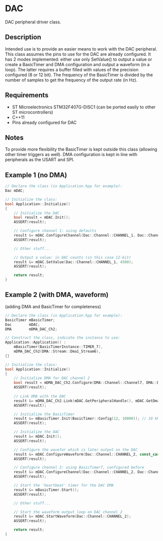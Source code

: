 
# DAC
DAC peripheral driver class.

## Description
Intended use is to provide an easier means to work with the DAC peripheral. This class assumes the pins to use for the DAC are already configured.
It has 2 modes implemented: either use only SetValue() to output a value or create a BasicTimer and DMA configuration and output a waveform (in a loop).
The latter requires a buffer filled with values of the precision configured (8 or 12 bit). The frequency of the BasicTimer is divided by the number of samples to get the frequency of the output rate (in Hz).

## Requirements
- ST Microelectronics STM32F407G-DISC1 (can be ported easily to other ST microcontrollers)
- C++11
- Pins already configured for DAC

## Notes
To provide more flexibility the BasicTimer is kept outside this class (allowing other timer triggers as well). DMA configuration is kept in line with peripherals as the USART and SPI.
 
## Example 1 (no DMA)
```cpp
// Declare the class (in Application.hpp for example):
Dac mDAC;

// Initialize the class:
bool Application::Initialize()
{
	// Initialize the DAC
	bool result = mDAC.Init();
	ASSERT(result);

	// Configure channel 1: using defaults
	result &= mDAC.ConfigureChannel(Dac::Channel::CHANNEL_1, Dac::ChannelConfig());
	ASSERT(result);

    // Other stuff...

	// Output a value: in DAC counts (in this case 12-bit)
	result &= mDAC.SetValue(Dac::Channel::CHANNEL_1, 4500);
	ASSERT(result);

    return result;
}
```

## Example 2 (with DMA, waveform)
(adding DMA and BasicTimer for completeness)
```cpp
// Declare the class (in Application.hpp for example):
BasicTimer mBasicTimer;
Dac        mDAC;
DMA        mDMA_DAC_Ch2;

// Construct the class, indicate the instance to use:
Application::Application() :
	mBasicTimer(BasicTimerInstance::TIMER_7),
	mDMA_DAC_Ch2(DMA::Stream::Dma1_Stream6),
{}

// Initialize the class:
bool Application::Initialize()
{
	// Initialize DMA for DAC channel 2
	bool result = mDMA_DAC_Ch2.Configure(DMA::Channel::Channel7, DMA::Direction::MemoryToPeripheral, DMA::BufferMode::Circular, DMA::Priority::Low, DMA::HalfBufferInterrupt::Disabled);
	ASSERT(result);
	
	// Link DMA with the DAC
	result &= mDMA_DAC_Ch2.Link(mDAC.GetPeripheralHandle(), mDAC.GetDmaChannel2Handle());
	ASSERT(result);

	// Initialize the BasicTimer
	result &= mBasicTimer.Init(BasicTimer::Config(12, 10000)); // 10 kHz
	ASSERT(result);

	// Initialize the DAC
	result &= mDAC.Init();
	ASSERT(result);

	// Configure the wavefor which is later output on the DAC
	result &= mDAC.ConfigureWaveform(Dac::Channel::CHANNEL_2, const_cast<uint16_t*>(sine_table), SINE_TABLE_LEN);
	ASSERT(result);

	// Configure channel 2: using BasicTimer7, configured before
	result &= mDAC.ConfigureChannel(Dac::Channel::CHANNEL_2, Dac::ChannelConfig(Dac::Precision::_12_BIT_R, Dac::Trigger::TIMER_7));
	ASSERT(result);

	// Start the 'heartbeat' timer for the DAC DMA
	result &= mBasicTimer.Start();
	ASSERT(result);

    // Other stuff...

	// Start the waveform output loop on DAC channel 2
	result &= mDAC.StartWaveform(Dac::Channel::CHANNEL_2);
	ASSERT(result);

    return result;
}
```